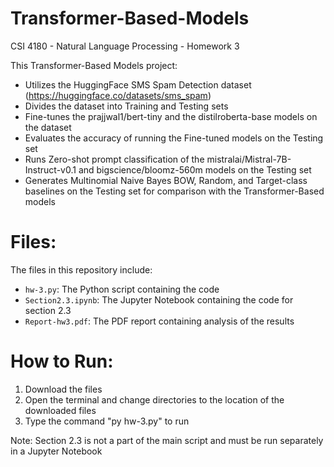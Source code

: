 # Transformer-Based-Models
 CSI 4180 - Natural Language Processing - Homework 3

This Transformer-Based Models project:
 - Utilizes the HuggingFace SMS Spam Detection dataset (https://huggingface.co/datasets/sms_spam)
 - Divides the dataset into Training and Testing sets
 - Fine-tunes the prajjwal1/bert-tiny and the distilroberta-base models on the dataset
 - Evaluates the accuracy of running the Fine-tuned models on the Testing set
 - Runs Zero-shot prompt classification of the mistralai/Mistral-7B-Instruct-v0.1 and bigscience/bloomz-560m models on the Testing set
 - Generates Multinomial Naive Bayes BOW, Random, and Target-class baselines on the Testing set for comparison with the Transformer-Based models

# Files:
The files in this repository include:
 - `hw-3.py`: The Python script containing the code
 - `Section2.3.ipynb`: The Jupyter Notebook containing the code for section 2.3
 - `Report-hw3.pdf`: The PDF report containing analysis of the results

# How to Run:
1. Download the files
2. Open the terminal and change directories to the location of the downloaded files
3. Type the command "py hw-3.py" to run

Note: Section 2.3 is not a part of the main script and must be run separately in a Jupyter Notebook
